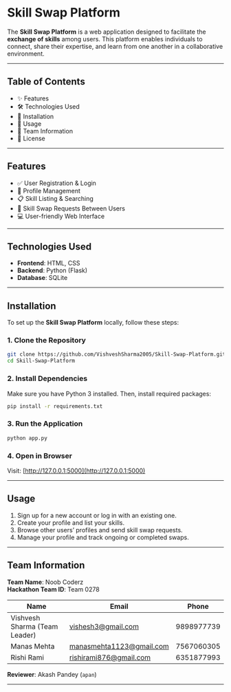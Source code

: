 
# Skill Swap Platform

The **Skill Swap Platform** is a web application designed to facilitate the **exchange of skills** among users. This platform enables individuals to connect, share their expertise, and learn from one another in a collaborative environment.

---

## Table of Contents

- ✨ Features  
- 🛠️ Technologies Used  
- 🚀 Installation  
- 📌 Usage  
- 👥 Team Information  
- 📄 License  

---

## Features

- ✅ User Registration & Login  
- 👤 Profile Management  
- 📋 Skill Listing & Searching  
- 🔄 Skill Swap Requests Between Users  
- 💻 User-friendly Web Interface  

---

## Technologies Used

- **Frontend**: HTML, CSS  
- **Backend**: Python (Flask)  
- **Database**: SQLite  

---

## Installation

To set up the **Skill Swap Platform** locally, follow these steps:

### 1. Clone the Repository

```bash
git clone https://github.com/VishveshSharma2005/Skill-Swap-Platform.git
cd Skill-Swap-Platform
```

### 2. Install Dependencies

Make sure you have Python 3 installed. Then, install required packages:

```bash
pip install -r requirements.txt
```

### 3. Run the Application

```bash
python app.py
```

### 4. Open in Browser

Visit: [http://127.0.0.1:5000](http://127.0.0.1:5000)

---

## Usage

1. Sign up for a new account or log in with an existing one.  
2. Create your profile and list your skills.  
3. Browse other users’ profiles and send skill swap requests.  
4. Manage your profile and track ongoing or completed swaps.

---

## Team Information

**Team Name**: Noob Coderz  
**Hackathon Team ID**: Team 0278  

| Name            | Email                         | Phone       |
|-----------------|-------------------------------|-------------|
| Vishvesh Sharma (Team Leader) | vishesh3@gmail.com         | 9898977739  |
| Manas Mehta     | manasmehta1123@gmail.com      | 7567060305  |
| Rishi Rami      | rishirami876@gmail.com        | 6351877993  |

**Reviewer**: Akash Pandey (`apan`)

---

